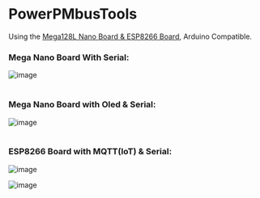 # PowerPMbusTools

Using the [Mega128L Nano Board & ESP8266 Board](https://github.com/Dafeng1980/AtmegaBoards), Arduino Compatible.  <br/> 

 ### Mega Nano Board With Serial: <br/>
 
![image](https://github.com/Dafeng1980/PowerPMbusTools/raw/master/doc/crps.JPG)  <br/> <br/>

### Mega Nano Board with Oled & Serial:  <br/>

![image](https://github.com/Dafeng1980/PowerPMbusTools/raw/master/doc/pmdisplay.PNG)  <br/> <br/>

### ESP8266 Board with MQTT(IoT) & Serial:  <br/>

![image](https://github.com/Dafeng1980/PowerPMbusTools/raw/master/doc/esp-01s.jpg)  <br/>

![image](https://github.com/Dafeng1980/PowerPMbusTools/raw/master/doc/esp-12F.jpg)  <br/>


